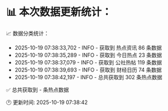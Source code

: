 📊 本次数据更新统计：
==========================

📈 数据分类统计：
- 2025-10-19 07:38:33,702 - INFO - 获取到 热点资讯 86 条数据
- 2025-10-19 07:38:35,289 - INFO - 获取到 今日热点 23 条数据
- 2025-10-19 07:38:37,079 - INFO - 获取到 公社热帖 119 条数据
- 2025-10-19 07:38:39,693 - INFO - 获取到 财经日历 74 条数据
- 2025-10-19 07:38:42,197 - INFO - 总共获取到 302 条热点数据

✅ 总共获取到 - 条热点数据

🕐 更新时间: 2025-10-19 07:38:42
